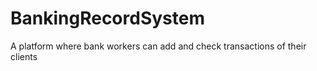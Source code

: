 # BankingRecordSystem
A platform where bank workers can add and check transactions of their clients
